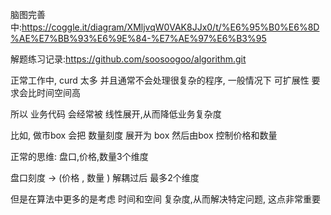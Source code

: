 脑图完善中:https://coggle.it/diagram/XMljvqW0VAK8JJx0/t/%E6%95%B0%E6%8D%AE%E7%BB%93%E6%9E%84-%E7%AE%97%E6%B3%95

解题练习记录:https://github.com/soosoogoo/algorithm.git



正常工作中, curd 太多
并且通常不会处理很复杂的程序, 一般情况下  可扩展性 要求会比时间空间高


所以  业务代码 会经常被 线性展开,从而降低业务复杂度

比如, 做市box   会把  数量刻度  展开为  box
然后由box 控制价格和数量


正常的思维: 盘口,价格,数量3个维度


盘口刻度 -> (价格  , 数量 )  解耦过后 最多2个维度


但是在算法中更多的是考虑 时间和空间 复杂度,从而解决特定问题, 这点非常重要